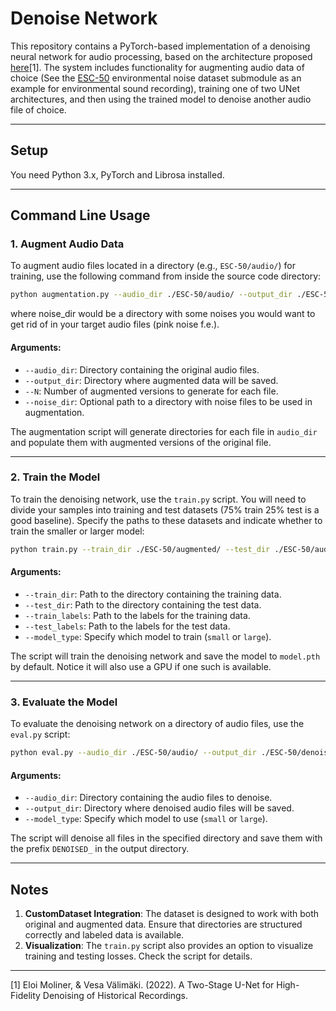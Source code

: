 # Denoise Network

This repository contains a PyTorch-based implementation of a denoising neural network for audio processing, based on the architecture proposed [here](https://arxiv.org/abs/2202.08702)[1]. The system includes functionality for augmenting audio data of choice (See the [ESC-50](https://github.com/karolpiczak/ESC-50) environmental noise dataset submodule as an example for environmental sound recording), training one of two UNet architectures, and then using the trained model to denoise another audio file of choice.

---

## Setup

You need Python 3.x, PyTorch and Librosa installed.

---

## Command Line Usage

### **1. Augment Audio Data**

To augment audio files located in a directory (e.g., `ESC-50/audio/`) for training, use the following command from inside the source code directory:

```bash
python augmentation.py --audio_dir ./ESC-50/audio/ --output_dir ./ESC-50/augmented/ --N 5 --noise_dir ./noise_dir
```
where noise_dir would be a directory with some noises you would want to get rid of in your target audio files (pink noise f.e.).

#### Arguments:
- `--audio_dir`: Directory containing the original audio files.
- `--output_dir`: Directory where augmented data will be saved.
- `--N`: Number of augmented versions to generate for each file.
- `--noise_dir`: Optional path to a directory with noise files to be used in augmentation.

The augmentation script will generate directories for each file in `audio_dir` and populate them with augmented versions of the original file.

---

### **2. Train the Model**

To train the denoising network, use the `train.py` script. You will need to divide your samples into training and test datasets (75% train 25% test is a good baseline). Specify the paths to these datasets and indicate whether to train the smaller or larger model:

```bash
python train.py --train_dir ./ESC-50/augmented/ --test_dir ./ESC-50/audio/ --train_labels ./ESC-50/train_labels/ --test_labels ./ESC-50/test_labels/ --model_type small
```

#### Arguments:
- `--train_dir`: Path to the directory containing the training data.
- `--test_dir`: Path to the directory containing the test data.
- `--train_labels`: Path to the labels for the training data.
- `--test_labels`: Path to the labels for the test data.
- `--model_type`: Specify which model to train (`small` or `large`).

The script will train the denoising network and save the model to `model.pth` by default. Notice it will also use a GPU if one such is available.

---

### **3. Evaluate the Model**

To evaluate the denoising network on a directory of audio files, use the `eval.py` script:

```bash
python eval.py --audio_dir ./ESC-50/audio/ --output_dir ./ESC-50/denoised/ --model_type small
```

#### Arguments:
- `--audio_dir`: Directory containing the audio files to denoise.
- `--output_dir`: Directory where denoised audio files will be saved.
- `--model_type`: Specify which model to use (`small` or `large`).

The script will denoise all files in the specified directory and save them with the prefix `DENOISED_` in the output directory.

---

## Notes

1. **CustomDataset Integration**: The dataset is designed to work with both original and augmented data. Ensure that directories are structured correctly and labeled data is available.
2. **Visualization**: The `train.py` script also provides an option to visualize training and testing losses. Check the script for details.

---

[1] Eloi Moliner, & Vesa Välimäki. (2022). A Two-Stage U-Net for High-Fidelity Denoising of Historical Recordings.

